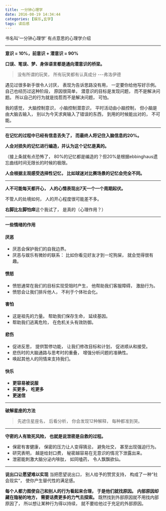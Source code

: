 ```yaml
---
title: 一分钟心理学
date: 2016-08-19 14:34:44
categories: [娱乐,玄学]
tags: 读后感
---
```

书名叫‘一分钟心理学’ 有点意思的心理学介绍
<!--more-->

---

**意识 = 10%，前意识 + 潜意识 = 90%**

**口误、笔误、梦、身体语言都是通向潜意识的桥梁。**

> 没有所谓的玩笑， 所有玩笑都有认真成分 ---弗洛伊德



遇见过很多新手很令人讨厌， 表现为告诉思路没有用， 一定要你给他写好示例。
自己也经历过这种阶段， 原因很简单， 潜意识的目标是发现问题， 而不是解决问题。
所以自己的行为就是找茬而不是解决问题， 可怕。


我的感觉， 大脑控制意识， 小脑控制潜意识， 平时活动由小脑控制， 但小脑是由大脑去输入， 别以为今天求爽输入了错误的东西， 到用的时候能出对的， 不可能。


---

**在记忆的过程中已经有信息丢失了， 而最终人将记住入脑信息的20%。**

**人会对损失的记忆进行编造，并认为这个记忆是真的。**

（接上条就有点恐怖了， 80%的记忆都是编造的？但20%是根据ebbinghaus遗忘曲线时间无限长的时候的极限。

**人会根据主观感受选择性记忆， 比如球迷对比赛场景的记忆会完全不同。**

---

**人不可能每天都开心， 人的心情表现出7天一个一个周期起伏。**

不管人的处境如何， 人的开心程度很可能差不多。

**右脚比左脚怕痒**这个我试了， 是真的（心理作用？）

---

**一些情绪的作用**

#### 厌恶
+ 厌恶会保护我们的自我边界。
+ 厌恶与娱乐有微妙的联系： 比如你看见好友才到一坨狗屎， 就会觉得很有趣。

#### 愤怒
+ 愤怒通常在我们的目标实现受阻时产生， 他帮助我们客服障碍， 激励行为。
+ 愤怒会让我们排斥他人， 不利于个体社会化。

#### 害怕
+ 这是祖先的力量。 帮助我们保存生命， 延续基因。
+ 帮助我们逃离危险， 在危机关头有效防御。

#### 悲伤
+ 促进反思， 提供暂停功能， 让我们修改目标和计划， 促进顺从和接受。
+ 悲伤时的大脑通路与思考时的重叠， 增强分析问题的准确性。
+ 唤起其他人的同情来支持我们。

#### 快乐
+ **更容易被说服**
+ **买更多， 吃更多**
+ **更迷信**

---

**破解星座的方法**
> 先遮住星座名， 后看分析， 你会发现12种解释， 每种都准到哭。

---

**守密的人有致死风险， 也就是说泄密是自救的过程。**

+ 保密有害健康， 保密的压力让人变得猜忌， 避免社交， 甚至出现强迫行为。
+ 研究表明， 越是给封口费， 秘密越容易在无意识的情况下泄露出来。
+ 泄密能刺激大脑分泌内啡肽， 如同嗑药， 令人飘飘欲仙。

---

**说出口让愿望难以实现**
当把愿望说出口， 别人给予的赞赏支持， 构成了一种“社会现实“， 使你产生替代性的满足感。

**每个人都力图使自己和别人的行为看起来合理， 于是他们就找原因。**
**内部原因却藏在隐秘的地方， 需要话费更多的力气去探索。**
既然找到外部原因就不用找内部原因了， 所以想让某种行为得以持续， 就不要给他过于充足的外部原因。


 

